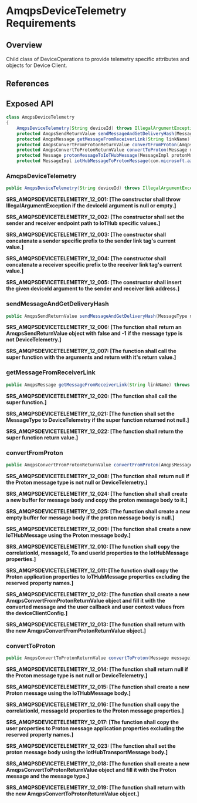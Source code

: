 # AmqpsDeviceTelemetry Requirements

## Overview

Child class of DeviceOperations to provide telemetry specific attributes and objects for Device Client. 

## References

## Exposed API

```java
class AmqpsDeviceTelemetry
{
    AmqpsDeviceTelemetry(String deviceId) throws IllegalArgumentException;
    protected AmqpsSendReturnValue sendMessageAndGetDeliveryHash(MessageType messageType, byte[] msgData, int offset, int length, byte[] deliveryTag) throws IllegalStateException, IllegalArgumentException;
    protected AmqpsMessage getMessageFromReceiverLink(String linkName) throws IllegalArgumentException, IOException;
    protected AmqpsConvertFromProtonReturnValue convertFromProton(AmqpsMessage amqpsMessage, DeviceClientConfig deviceClientConfig);
    protected AmqpsConvertToProtonReturnValue convertToProton(Message message);
    protected Message protonMessageToIoTHubMessage(MessageImpl protonMsg);
    protected MessageImpl iotHubMessageToProtonMessage(com.microsoft.azure.sdk.iot.device.Message message);
```

### AmqpsDeviceTelemetry

```java
public AmqpsDeviceTelemetry(String deviceId) throws IllegalArgumentException;
```

**SRS_AMQPSDEVICETELEMETRY_12_001: [**The constructor shall throw IllegalArgumentException if the deviceId argument is null or empty.**]**

**SRS_AMQPSDEVICETELEMETRY_12_002: [**The constructor shall set the sender and receiver endpoint path to IoTHub specific values.**]**

**SRS_AMQPSDEVICETELEMETRY_12_003: [**The constructor shall concatenate a sender specific prefix to the sender link tag's current value.**]**

**SRS_AMQPSDEVICETELEMETRY_12_004: [**The constructor shall concatenate a receiver specific prefix to the receiver link tag's current value.**]**

**SRS_AMQPSDEVICETELEMETRY_12_005: [**The constructor shall insert the given deviceId argument to the sender and receiver link address.**]**


### sendMessageAndGetDeliveryHash

```java
public AmqpsSendReturnValue sendMessageAndGetDeliveryHash(MessageType messageType, byte[] msgData, int offset, int length, byte[] deliveryTag) throws IllegalStateException, IllegalArgumentException;
```

**SRS_AMQPSDEVICETELEMETRY_12_006: [**The function shall return an AmqpsSendReturnValue object with false and -1 if the message type is not DeviceTelemetry.**]**

**SRS_AMQPSDEVICETELEMETRY_12_007: [**The function shall call the super function with the arguments and return with it's return value.**]**


### getMessageFromReceiverLink

```java
public AmqpsMessage getMessageFromReceiverLink(String linkName) throws IllegalArgumentException, IOException;
```

**SRS_AMQPSDEVICETELEMETRY_12_020: [**The function shall call the super function.**]**

**SRS_AMQPSDEVICETELEMETRY_12_021: [**The function shall set the MessageType to DeviceTelemetry if the super function returned not null.**]**

**SRS_AMQPSDEVICETELEMETRY_12_022: [**The function shall return the super function return value.**]**


### convertFromProton

```java
public AmqpsConvertFromProtonReturnValue convertFromProton(AmqpsMessage amqpsMessage, DeviceClientConfig deviceClientConfig)
```

**SRS_AMQPSDEVICETELEMETRY_12_008: [**The function shall return null if the Proton message type is not null or DeviceTelemetry.**]**

**SRS_AMQPSDEVICETELEMETRY_12_024: [**The function shall shall create a new buffer for message body and copy the proton message body to it.**]**

**SRS_AMQPSDEVICETELEMETRY_12_025: [**The function shall create a new empty buffer for message body if the proton message body is null.**]**

**SRS_AMQPSDEVICETELEMETRY_12_009: [**The function shall create a new IoTHubMessage using the Proton message body.**]**

**SRS_AMQPSDEVICETELEMETRY_12_010: [**The function shall copy the correlationId, messageId, To and userId properties to the IotHubMessage properties.**]**

**SRS_AMQPSDEVICETELEMETRY_12_011: [**The function shall copy the Proton application properties to IoTHubMessage properties excluding the reserved property names.**]**

**SRS_AMQPSDEVICETELEMETRY_12_012: [**The function shall create a new AmqpsConvertFromProtonReturnValue object and fill it with the converted message and the user callback and user context values from the deviceClientConfig.**]**

**SRS_AMQPSDEVICETELEMETRY_12_013: [**The function shall return with the new AmqpsConvertFromProtonReturnValue object.**]**


### convertToProton

```java
public AmqpsConvertToProtonReturnValue convertToProton(Message message);
```

**SRS_AMQPSDEVICETELEMETRY_12_014: [**The function shall return null if the Proton message type is not null or DeviceTelemetry.**]**

**SRS_AMQPSDEVICETELEMETRY_12_015: [**The function shall create a new Proton message using the IoTHubMessage body.**]**

**SRS_AMQPSDEVICETELEMETRY_12_016: [**The function shall copy the correlationId, messageId properties to the Proton message properties.**]**

**SRS_AMQPSDEVICETELEMETRY_12_017: [**The function shall copy the user properties to Proton message application properties excluding the reserved property names.**]**

**SRS_AMQPSDEVICETELEMETRY_12_023: [**The function shall set the proton message body using the IotHubTransportMessage body.**]**

**SRS_AMQPSDEVICETELEMETRY_12_018: [**The function shall create a new AmqpsConvertToProtonReturnValue object and fill it with the Proton message and the message type.**]**

**SRS_AMQPSDEVICETELEMETRY_12_019: [**The function shall return with the new AmqpsConvertToProtonReturnValue object.**]**


